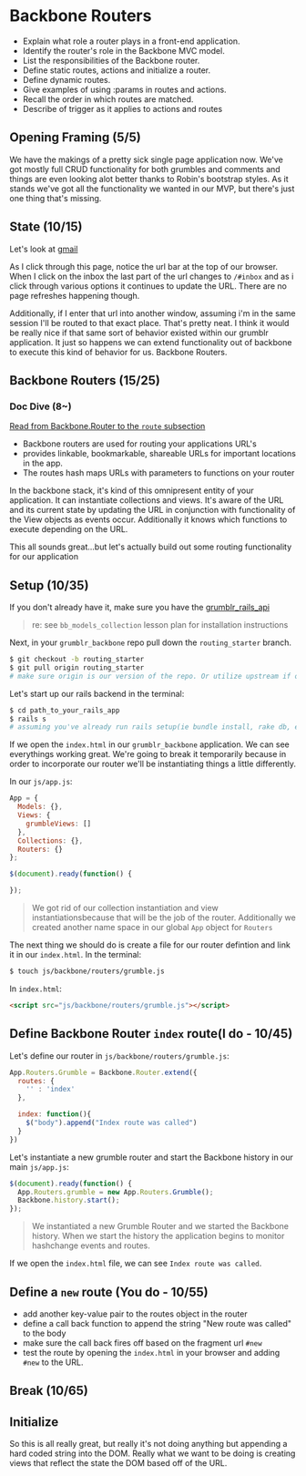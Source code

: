 # Backbone Routers

- Explain what role a router plays in a front-end application.
- Identify the router's role in the Backbone MVC model.
- List the responsibilities of the Backbone router.
- Define static routes, actions and initialize a router.
- Define dynamic routes.
- Give examples of using :params in routes and actions.
- Recall the order in which routes are matched.
- Describe of trigger as it applies to actions and routes


## Opening Framing (5/5)
We have the makings of a pretty sick single page application now. We've got mostly full CRUD functionality for both grumbles and comments and things are even looking alot better thanks to Robin's bootstrap styles. As it stands we've got all the functionality we wanted in our MVP, but there's just one thing that's missing.

## State (10/15)
Let's look at [gmail](https://mail.google.com/)

As I click through this page, notice the url bar at the top of our browser. When I click on the inbox the last part of the url changes to `/#inbox` and as i click through various options it continues to update the URL. There are no page refreshes happening though.

Additionally, if I enter that url into another window, assuming i'm in the same session I'll be routed to that exact place. That's pretty neat. I think it would be really nice if that same sort of behavior existed within our grumblr application. It just so happens we can extend functionality out of backbone to execute this kind of behavior for us. Backbone Routers.

## Backbone Routers (15/25)
### Doc Dive (8~)
[Read from Backbone.Router to the `route` subsection ](http://backbonejs.org/#Router)

- Backbone routers are used for routing your applications URL's
- provides linkable, bookmarkable, shareable URLs for important locations in the app.
- The routes hash maps URLs with parameters to functions on your router

In the backbone stack, it's kind of this omnipresent entity of your application. It can instantiate collections and views. It's aware of the URL and its current state by updating the URL in conjunction with functionality of the View objects as events occur. Additionally it knows which functions to execute depending on the URL.

This all sounds great...but let's actually build out some routing functionality for our application

## Setup (10/35)
If you don't already have it, make sure you have the [grumblr_rails_api](https://github.com/ga-dc/grumblr_rails_api)

> re: see `bb_models_collection` lesson plan for installation instructions

Next, in your `grumblr_backbone` repo pull down the `routing_starter` branch.

```bash
$ git checkout -b routing_starter
$ git pull origin routing_starter
# make sure origin is our version of the repo. Or utilize upstream if our version is the upstream.
```

Let's start up our rails backend in the terminal:

```bash
$ cd path_to_your_rails_app
$ rails s
# assuming you've already run rails setup(ie bundle install, rake db, etc. etc.)
```

If we open the `index.html` in our `grumblr_backbone` application. We can see everythings working great. We're going to break it temporarily because in order to incorporate our router we'll be instantiating things a little differently.

In our `js/app.js`:

```js
App = {
  Models: {},
  Views: {
    grumbleViews: []
  },
  Collections: {},
  Routers: {}
};

$(document).ready(function() {

});
```

> We got rid of our collection instantiation and view instantiationsbecause that will be the job of the router. Additionally we created another name space in our global `App` object for `Routers`

The next thing we should do is create a file for our router defintion and link it in our `index.html`. In the terminal:

```bash
$ touch js/backbone/routers/grumble.js
```

In `index.html`:
```html
<script src="js/backbone/routers/grumble.js"></script>
```

## Define Backbone Router `index` route(I do - 10/45)
Let's define our router in `js/backbone/routers/grumble.js`:

```js
App.Routers.Grumble = Backbone.Router.extend({
  routes: {
    '' : 'index'
  },

  index: function(){
    $("body").append("Index route was called")
  }
})
```

Let's instantiate a new grumble router and start the Backbone history in our main `js/app.js`:

```js
$(document).ready(function() {
  App.Routers.grumble = new App.Routers.Grumble();
  Backbone.history.start();
});
```

> We instantiated a new Grumble Router and we started the Backbone history. When we start the history the application begins to monitor hashchange events and routes.

If we open the `index.html` file, we can see `Index route was called`.

## Define a `new` route (You do - 10/55)
- add another key-value pair to the routes object in the router
- define a call back function to append the string "New route was called" to the body
- make sure the call back fires off based on the fragment url `#new`
- test the route by opening the `index.html` in your browser and adding `#new` to the URL.

## Break (10/65)

## Initialize
So this is all really great, but really it's not doing anything but appending a hard coded string into the DOM. Really what we want to be doing is creating views that reflect the state the DOM based off of the URL.
